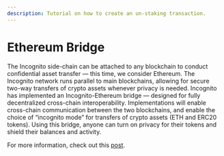 ```yaml
---
description: Tutorial on how to create an un-staking transaction.
---
```

# Ethereum Bridge
The Incognito side-chain can be attached to any blockchain to conduct confidential asset transfer — this time, we consider Ethereum. The Incognito network runs parallel to main blockchains, allowing for secure two-way transfers of crypto assets whenever privacy is needed.
Incognito has implemented an Incognito-Ethereum bridge — designed for fully decentralized cross-chain interoperability. Implementations will enable cross-chain communication between the two blockchains, and enable the choice of “incognito mode” for transfers of crypto assets (ETH and ERC20 tokens). Using this bridge, anyone can turn on privacy for their tokens and shield their balances and activity.

For more information, check out this [post](https://we.incognito.org/t/incognito-mode-for-ethereum/53).
